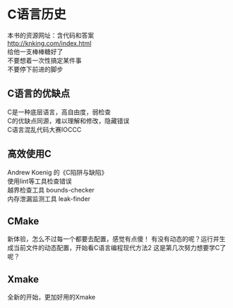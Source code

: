 # C语言历史

本书的资源网址：含代码和答案  
<http://knking.com/index.html>  
给他一支棒棒糖好了  
不要想着一次性搞定某件事  
不要停下前进的脚步

## C语言的优缺点

C是一种底层语言，高自由度，弱检查  
C的优缺点同源，难以理解和修改，隐藏错误  
C语言混乱代码大赛IOCCC  

## 高效使用C

Andrew Koenig 的《C陷阱与缺陷》  
使用lint等工具检查错误  
越界检查工具 bounds-checker  
内存泄漏监测工具 leak-finder  

## CMake

新体验，怎么不过每一个都要去配置，感觉有点傻！
有没有动态的呢？运行并生成当前文件的动态配置，开始看C语言编程现代方法2
这是第几次努力想要学C了呢？

## Xmake

全新的开始，更加好用的Xmake